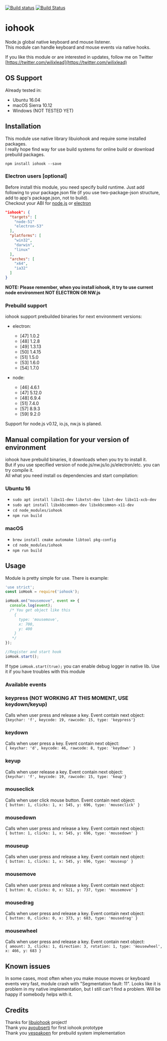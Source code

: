 [![Build status](https://ci.appveyor.com/api/projects/status/ph54iicf29ipy8wm?svg=true)](https://ci.appveyor.com/project/WilixLead/iohook)
[![Build Status](https://travis-ci.org/WilixLead/iohook.svg?branch=master)](https://travis-ci.org/WilixLead/iohook)

# iohook
Node.js global native keyboard and mouse listener.  
This module can handle keyboard and mouse events via native hooks.  

If you like this module or are interested in updates, follow me on Twitter [https://twitter.com/wilixlead](https://twitter.com/wilixlead)

## OS Support
Already tested in:
- Ubuntu 16.04
- macOS Sierra 10.12
- Windows (NOT TESTED YET)

## Installation
This module use native library libuiohook and require some installed packages.  
I really hope find way for use build systems for online build or download prebuild packages.

`npm install iohook --save`

### Electron users [optional]
Before install this module, you need specify build runtime.
Just add following to your package.json file
(if you use two-package-json structure, add to app's package.json, not to build).  
Checkout your ABI for [node.js](https://nodejs.org/en/download/releases/) or [electron](https://www.npmjs.com/package/electron-abi)
```json
"iohook": {
  "targets": [
    "node-51"
    "electron-53"
  ],
  "platforms": [
    "win32",
    "darwin",
    "linux"
  ],
  "arches": [
    "x64",
    "ia32"
  ]
}
```
**NOTE: Please remember, when you install iohook, it try to use current node environment NOT ELECTRON OR NW.js**

### Prebuild support  
iohook support prebuilded binaries for next environment versions:  
- electron:
  - [47] 1.0.2
  - [48] 1.2.8
  - [49] 1.3.13
  - [50] 1.4.15
  - [51] 1.5.0
  - [53] 1.6.0
  - [54] 1.7.0

- node:
  - [46] 4.6.1
  - [47] 5.12.0
  - [48] 6.9.4
  - [51] 7.4.0
  - [57] 8.9.3
  - [59] 9.2.0

Support for node.js v0.12, io.js, nw.js is planed.

## Manual compilation for your version of environment  
iohook have prebuild binaries, it downloads when you try to install it.  
But if you use specified version of node.js/nw.js/io.js/electron/etc. you can try compile it.  
All what you need install os dependencies and start compilation:

### Ubuntu 16
- `sudo apt install libx11-dev libxtst-dev libxt-dev libx11-xcb-dev`
- `sudo apt install libxkbcommon-dev libxkbcommon-x11-dev`
- `cd node_modules/iohook`
- `npm run build`

### macOS
- `brew install cmake automake libtool pkg-config`
- `cd node_modules/iohook`
- `npm run build`

## Usage
Module is pretty simple for use. There is example:  

```javascript
'use strict';
const ioHook = require('iohook');

ioHook.on("mousemove", event => {
  console.log(event);
  /* You get object like this
    {
      type: 'mousemove',
      x: 700,
      y: 400
    }
   */
});

//Register and start hook
ioHook.start();
```
If type ```ioHook.start(true);``` you can enable debug logger in native lib. Use it if you have troubles with this module


### Available events

### keypress (NOT WORKING AT THIS MOMENT, USE keydown/keyup)
Calls when user press and release a key. Event contain next object:  
`{keychar: 'f', keycode: 19, rawcode: 15, type: 'keypress'}`

### keydown
Calls when user press a key. Event contain next object:  
`{ keychar: 'd', keycode: 46, rawcode: 8, type: 'keydown' }`

### keyup
Calls when user release a key. Event contain next object:  
`{keychar: 'f', keycode: 19, rawcode: 15, type: 'keup'}`

### mouseclick
Calls when user click mouse button. Event contain next object:  
`{ button: 1, clicks: 1, x: 545, y: 696, type: 'mouseclick' }`

### mousedown
Calls when user press and release a key. Event contain next object:  
`{ button: 1, clicks: 1, x: 545, y: 696, type: 'mousedown' }`

### mouseup
Calls when user press and release a key. Event contain next object:  
`{ button: 1, clicks: 1, x: 545, y: 696, type: 'mouseup' }`

### mousemove
Calls when user press and release a key. Event contain next object:  
`{ button: 0, clicks: 0, x: 521, y: 737, type: 'mousemove' }`

### mousedrag
Calls when user press and release a key. Event contain next object:  
`{ button: 0, clicks: 0, x: 373, y: 683, type: 'mousedrag' }`

### mousewheel
Calls when user press and release a key. Event contain next object:  
`{ amount: 3, clicks: 1, direction: 3, rotation: 1, type: 'mousewheel', x: 466, y: 683 }`

## Known issues
In some cases, most often when you make mouse moves or keyboard events very fast,
module crash with "Segmentation fault: 11". Looks like it is problem in my native implementation,
but I still can't find a problem. Will be happy if somebody helps with it.

## Credits
Thanks for [libuiohook](https://github.com/kwhat/libuiohook) project!    
Thank you [ayoubserti](https://github.com/ayoubserti) for first iohook prototype  
Thank you [vespakoen](https://github.com/vespakoen) for prebuild system implementation
